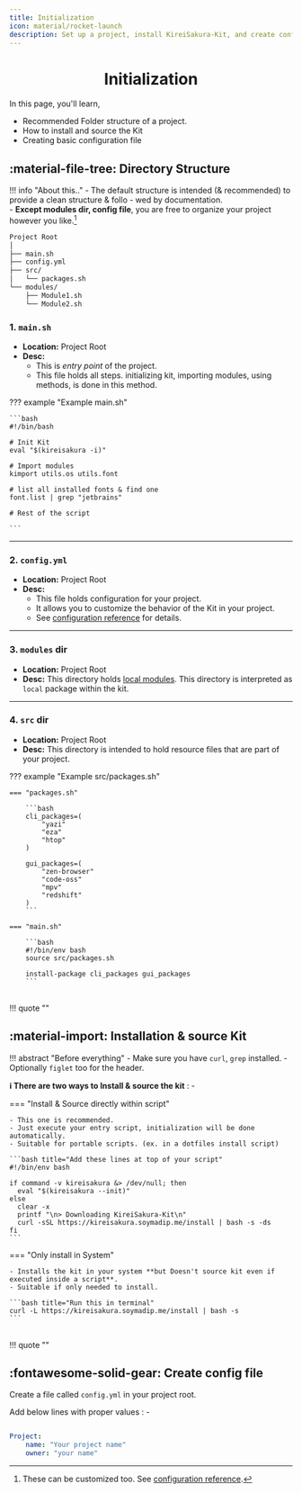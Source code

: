 ```yaml
---
title: Initialization
icon: material/rocket-launch
description: Set up a project, install KireiSakura-Kit, and create config file.
---
```

<h1 align="center"><b>Initialization</b></h1>

In this page, you'll learn,

- Recommended Folder structure of a project.
- How to install and source the Kit
- Creating basic configuration file


## :material-file-tree: **Directory Structure**

!!! info "About this.."
    - The default structure is intended (& recommended) to provide a clean structure & follo
    - wed by documentation.  
    - **Except modules dir, config file**, you are free to organize your project however you like.[^*]

```markdown
Project Root
│
├── main.sh
├── config.yml 
├── src/
│   └── packages.sh
└── modules/
    ├── Module1.sh
    └── Module2.sh
```

### **1. `main.sh`**

- **Location:** Project Root
- **Desc:**  
  - This is *entry point* of the project.  
  - This file holds all steps. initializing kit, importing modules, using methods, is done in this method.

??? example "Example main.sh"

    ```bash
    #!/bin/bash

    # Init Kit
    eval "$(kireisakura -i)"

    # Import modules
    kimport utils.os utils.font

    # list all installed fonts & find one
    font.list | grep "jetbrains"

    # Rest of the script

    ```

---

### **2. `config.yml`**

- **Location:** Project Root
- **Desc:**  
  - This file holds configuration for your project.
  - It allows you to customize the behavior of the Kit in your project.
  - See [configuration reference](./config/reference.md) for details.

---

### **3. `modules` dir**

- **Location:** Project Root
- **Desc:**  This directory holds [local modules](./api/methods-modules.md#__tabbed_1_3). This directory is interpreted as `local` package within the kit.

---

### **4. `src` dir**

- **Location:** Project Root
- **Desc:** This directory is intended to hold resource files that are part of your project.

??? example "Example src/packages.sh"

    === "packages.sh"

        ```bash
        cli_packages=(
            "yazi"
            "eza"
            "htop"
        )

        gui_packages=(
            "zen-browser"
            "code-oss"
            "mpv"
            "redshift"
        )
        ```

    === "main.sh"

        ```bash
        #!/bin/env bash
        source src/packages.sh

        install-package cli_packages gui_packages
        ```

<br>
!!! quote ""

## :material-import: **Installation & source Kit**

!!! abstract "Before everything"
    - Make sure you have `curl`, `grep` installed.
    - Optionally `figlet` too for the header.

**ℹ️ There are two ways to Install & source the kit** : -

=== "Install & Source directly within script"

    - This one is recommended.
    - Just execute your entry script, initialization will be done automatically.
    - Suitable for portable scripts. (ex. in a dotfiles install script)

    ```bash title="Add these lines at top of your script"
    #!/bin/env bash

    if command -v kireisakura &> /dev/null; then
      eval "$(kireisakura --init)"
    else
      clear -x
      printf "\n> Downloading KireiSakura-Kit\n"
      curl -sSL https://kireisakura.soymadip.me/install | bash -s -ds
    fi
    ```
=== "Only install in System"

    - Installs the kit in your system **but Doesn't source kit even if executed inside a script**.
    - Suitable if only needed to install.

    ```bash title="Run this in terminal"
    curl -L https://kireisakura.soymadip.me/install | bash -s
    ```

<br>
!!! quote ""

## :fontawesome-solid-gear: **Create config file**

Create a file called `config.yml` in your project root.

Add below lines with proper values : -

```yaml

Project:
    name: "Your project name"
    owner: "your name"
```

[^*]: These can be customized too. See [configuration reference](./config/reference.md).
